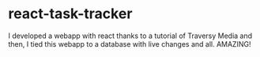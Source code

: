 # react-task-tracker
I developed a webapp with react thanks to a tutorial of Traversy Media and then, I tied this webapp to a database with live changes and all. AMAZING!
